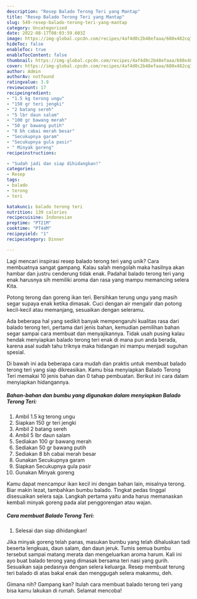 ```yaml
---
description: "Resep Balado Terong Teri yang Mantap"
title: "Resep Balado Terong Teri yang Mantap"
slug: 549-resep-balado-terong-teri-yang-mantap
category: Uncategorized
date: 2022-08-17T08:03:59.603Z
image: https://img-global.cpcdn.com/recipes/4af4d0c2b48efaaa/680x482cq70/balado-terong-teri-foto-resep-utama.jpg
hideToc: false
enableToc: true
enableTocContent: false
thumbnail: https://img-global.cpcdn.com/recipes/4af4d0c2b48efaaa/680x482cq70/balado-terong-teri-foto-resep-utama.jpg
cover: https://img-global.cpcdn.com/recipes/4af4d0c2b48efaaa/680x482cq70/balado-terong-teri-foto-resep-utama.jpg
author: Admin
authorAv: notfound
ratingvalue: 3.9
reviewcount: 17
recipeingredient:
- "1.5 kg terong ungu"
- "150 gr teri jengki"
- "2 batang sereh"
- "5 lbr daun salam"
- "100 gr bawang merah"
- "50 gr bawang putih"
- "8 bh cabai merah besar"
- "Secukupnya garam"
- "Secukupnya gula pasir"
- " Minyak goreng"
recipeinstructions:

- "Sudah jadi dan siap dihidangkan!"
categories:
- Resep
tags:
- balado
- terong
- teri

katakunci: balado terong teri 
nutrition: 139 calories
recipecuisine: Indonesian
preptime: "PT21M"
cooktime: "PT44M"
recipeyield: "1"
recipecategory: Dinner

---
```





Lagi mencari inspirasi resep balado terong teri yang unik? Cara membuatnya sangat gampang. Kalau salah mengolah maka hasilnya akan hambar dan justru cenderung tidak enak. Padahal balado terong teri yang enak harusnya sih memiliki aroma dan rasa yang mampu memancing selera Kita.





Potong terong dan goreng ikan teri. Bersihkan terung ungu yang masih segar supaya enak ketika dimasak. Cuci dengan air mengalir dan potong kecil-kecil atau memanjang, sesuaikan dengan seleramu.

Ada beberapa hal yang sedikit banyak mempengaruhi kualitas rasa dari balado terong teri, pertama dari jenis bahan, kemudian pemilihan bahan segar sampai cara membuat dan menyajikannya. Tidak usah pusing kalau hendak menyiapkan balado terong teri enak di mana pun anda berada, karena asal sudah tahu triknya maka hidangan ini mampu menjadi suguhan spesial.






Di bawah ini ada beberapa cara mudah dan praktis untuk membuat balado terong teri yang siap dikreasikan. Kamu bisa menyiapkan Balado Terong Teri memakai 10 jenis bahan dan 0 tahap pembuatan. Berikut ini cara dalam menyiapkan hidangannya.

<!--inarticleads1-->

##### Bahan-bahan dan bumbu yang digunakan dalam menyiapkan Balado Terong Teri:

1. Ambil 1.5 kg terong ungu
1. Siapkan 150 gr teri jengki
1. Ambil 2 batang sereh
1. Ambil 5 lbr daun salam
1. Sediakan 100 gr bawang merah
1. Sediakan 50 gr bawang putih
1. Sediakan 8 bh cabai merah besar
1. Gunakan Secukupnya garam
1. Siapkan Secukupnya gula pasir
1. Gunakan  Minyak goreng


Kamu dapat mencampur ikan kecil ini dengan bahan lain, misalnya terong. Biar makin lezat, tambahkan bumbu balado. Tingkat pedas tinggal disesuaikan selera saja. Langkah pertama yaitu anda harus memanaskan kembali minyak goreng pada alat penggorengan atau wajan. 

<!--inarticleads2-->

##### Cara membuat Balado Terong Teri:


1. Selesai dan siap dihidangkan!

Jika minyak goreng telah panas, masukan bumbu yang telah dihaluskan tadi beserta lengkuas, daun salam, dan daun jeruk. Tumis semua bumbu tersebut sampai matang merata dan mengeluarkan aroma harum. Kali ini ayo buat balado terong yang dimasak bersama teri nasi yang gurih. Sesuaikan saja pedasnya dengan selera keluarga. Resep membuat terung teri balado di atas bakal enak dan menggugah selera makanmu, deh. 

Gimana nih? Gampang kan? Itulah cara membuat balado terong teri yang bisa kamu lakukan di rumah. Selamat mencoba!
